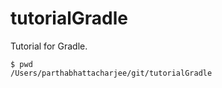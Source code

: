 # tutorialGradle

Tutorial for Gradle. 

```
$ pwd 
/Users/parthabhattacharjee/git/tutorialGradle
```



